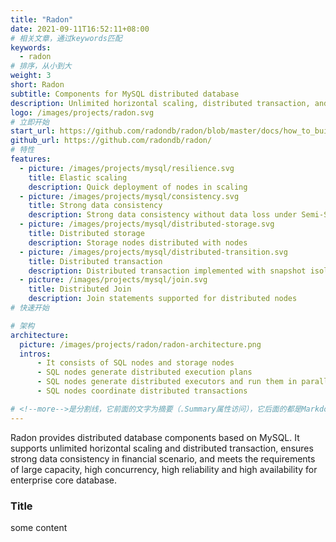 ```yaml
---
title: "Radon"
date: 2021-09-11T16:52:11+08:00
# 相关文章，通过keywords匹配
keywords:
  - radon
# 排序，从小到大
weight: 3
short: Radon
subtitle: Components for MySQL distributed database
description: Unlimited horizontal scaling, distributed transaction, and strong data consistency in financial scenario
logo: /images/projects/radon.svg
# 立即开始
start_url: https://github.com/radondb/radon/blob/master/docs/how_to_build_and_run_radon.md
github_url: https://github.com/radondb/radon/
# 特性
features:
  - picture: /images/projects/mysql/resilience.svg
    title: Elastic scaling
    description: Quick deployment of nodes in scaling
  - picture: /images/projects/mysql/consistency.svg
    title: Strong data consistency
    description: Strong data consistency without data loss under Semi-Sync mechanism
  - picture: /images/projects/mysql/distributed-storage.svg
    title: Distributed storage
    description: Storage nodes distributed with nodes
  - picture: /images/projects/mysql/distributed-transition.svg
    title: Distributed transaction
    description: Distributed transaction implemented with snapshot isolation technology
  - picture: /images/projects/mysql/join.svg
    title: Distributed Join
    description: Join statements supported for distributed nodes
# 快速开始

# 架构
architecture:
  picture: /images/projects/radon/radon-architecture.png
  intros:
      - It consists of SQL nodes and storage nodes
      - SQL nodes generate distributed execution plans
      - SQL nodes generate distributed executors and run them in parallel
      - SQL nodes coordinate distributed transactions

# <!--more-->是分割线，它前面的文字为摘要（.Summary属性访问），它后面的都是Markdown格式内容（.Content），会自动匹配格式转成HTML
---
```


Radon provides distributed database components based on MySQL. It supports unlimited horizontal scaling and distributed transaction, ensures strong data consistency in financial scenario, and meets the requirements of large capacity, high concurrency, high reliability and high availability for enterprise core database.

<!--more-->

### Title

some content
